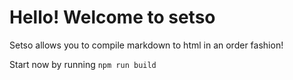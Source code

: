 # Hello! Welcome to setso

Setso allows you to compile markdown to html in an order fashion!

Start now by running `npm run build`
